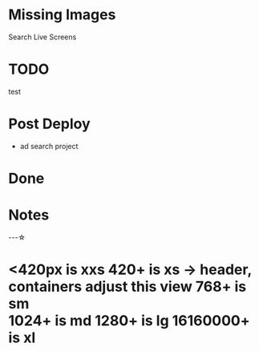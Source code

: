 
# Missing Images
Search Live Screens


# TODO
test
# Post Deploy
- ad search project





# Done


# Notes
---☆

<420px is xxs
420+ is xs  -> header, containers adjust this view
768+ is sm  
1024+ is md
1280+ is lg
16160000+ is xl
==============


